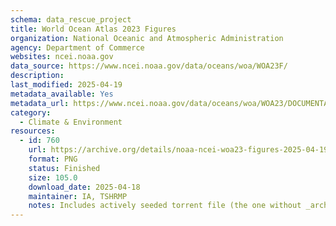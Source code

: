 ```yaml
---
schema: data_rescue_project 
title: World Ocean Atlas 2023 Figures
organization: National Oceanic and Atmospheric Administration
agency: Department of Commerce
websites: ncei.noaa.gov
data_source: https://www.ncei.noaa.gov/data/oceans/woa/WOA23F/
description: 
last_modified: 2025-04-19
metadata_available: Yes
metadata_url: https://www.ncei.noaa.gov/data/oceans/woa/WOA23/DOCUMENTATION/WOA23_Product_Documentation.pdf
category:
  - Climate & Environment 
resources:
  - id: 760
    url: https://archive.org/details/noaa-ncei-woa23-figures-2025-04-19
    format: PNG
    status: Finished
    size: 105.0
    download_date: 2025-04-18
    maintainer: IA, TSHRMP
    notes: Includes actively seeded torrent file (the one without _archive). Alternate torrent location https://academictorrents.com/details/9bcdcb5efbcec15e37d918784618329e487599ac
---
```

